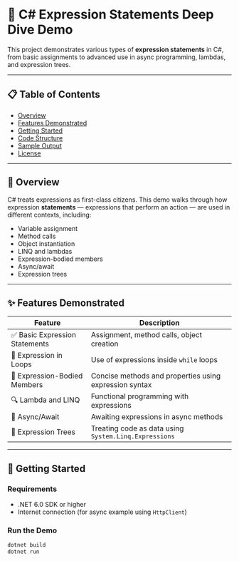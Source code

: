 # 🧠 C# Expression Statements Deep Dive Demo

This project demonstrates various types of **expression statements** in C#, from basic assignments to advanced use in async programming, lambdas, and expression trees.

---

## 📋 Table of Contents

- [Overview](#overview)
- [Features Demonstrated](#features-demonstrated)
- [Getting Started](#getting-started)
- [Code Structure](#code-structure)
- [Sample Output](#sample-output)
- [License](#license)

---

## 📖 Overview

C# treats expressions as first-class citizens. This demo walks through how expression **statements** — expressions that perform an action — are used in different contexts, including:

- Variable assignment
- Method calls
- Object instantiation
- LINQ and lambdas
- Expression-bodied members
- Async/await
- Expression trees

---

## ✨ Features Demonstrated

| Feature                        | Description                                            |
| ------------------------------ | ------------------------------------------------------ |
| ✅ Basic Expression Statements | Assignment, method calls, object creation              |
| 🔄 Expression in Loops         | Use of expressions inside `while` loops                |
| 📐 Expression-Bodied Members   | Concise methods and properties using expression syntax |
| 🔍 Lambda and LINQ             | Functional programming with expressions                |
| 🔄 Async/Await                 | Awaiting expressions in async methods                  |
| 🌳 Expression Trees            | Treating code as data using `System.Linq.Expressions`  |

---

## 🚀 Getting Started

### Requirements

- .NET 6.0 SDK or higher
- Internet connection (for async example using `HttpClient`)

### Run the Demo

```bash
dotnet build
dotnet run
```
